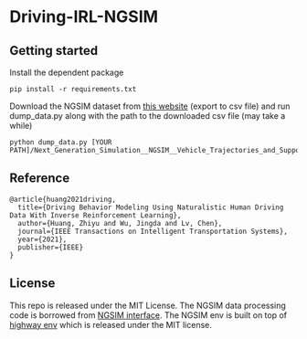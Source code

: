 # Driving-IRL-NGSIM

## Getting started
Install the dependent package
```shell
pip install -r requirements.txt
```

Download the NGSIM dataset from [this website](https://data.transportation.gov/Automobiles/Next-Generation-Simulation-NGSIM-Vehicle-Trajector/8ect-6jqj) (export to csv file) and run dump_data.py along with the path to the downloaded csv file (may take a while)
```shell
python dump_data.py [YOUR PATH]/Next_Generation_Simulation__NGSIM__Vehicle_Trajectories_and_Supporting_Data.csv
```



## Reference
```
@article{huang2021driving,
  title={Driving Behavior Modeling Using Naturalistic Human Driving Data With Inverse Reinforcement Learning},
  author={Huang, Zhiyu and Wu, Jingda and Lv, Chen},
  journal={IEEE Transactions on Intelligent Transportation Systems},
  year={2021},
  publisher={IEEE}
}
```

## License
This repo is released under the MIT License. The NGSIM data processing code is borrowed from [NGSIM interface](https://github.com/Lemma1/NGSIM-interface). The NGSIM env is built on top of [highway env](https://github.com/eleurent/highway-env) which is released under the MIT license.

